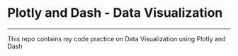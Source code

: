 # Plotly and Dash - Data Visualization

---

This repo contains my code practice on Data Visualization using Plotly and Dash
